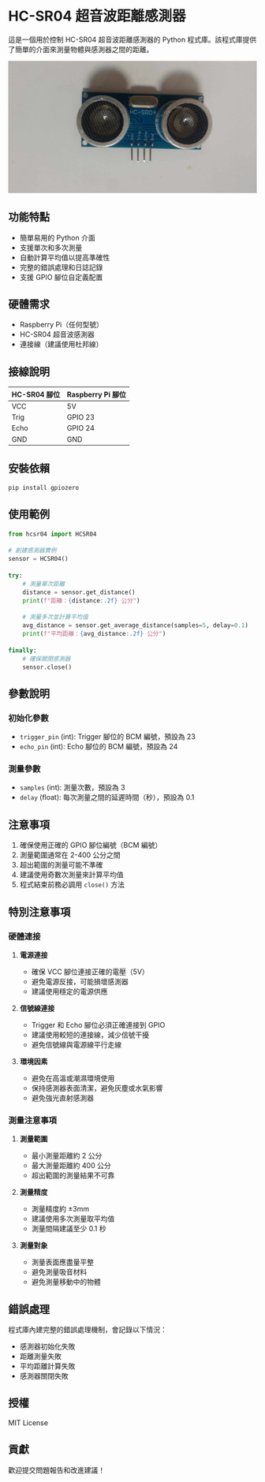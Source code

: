 # HC-SR04 超音波距離感測器

這是一個用於控制 HC-SR04 超音波距離感測器的 Python 程式庫。該程式庫提供了簡單的介面來測量物體與感測器之間的距離。

![HC-SR04 超音波感測器](pic/HC-SR04.jpg)

## 功能特點

- 簡單易用的 Python 介面
- 支援單次和多次測量
- 自動計算平均值以提高準確性
- 完整的錯誤處理和日誌記錄
- 支援 GPIO 腳位自定義配置

## 硬體需求

- Raspberry Pi（任何型號）
- HC-SR04 超音波感測器
- 連接線（建議使用杜邦線）

## 接線說明


| HC-SR04 腳位 | Raspberry Pi 腳位 |
|-------------|------------------|
| VCC         | 5V               |
| Trig        | GPIO 23          |
| Echo        | GPIO 24          |
| GND         | GND              |

## 安裝依賴

```bash
pip install gpiozero
```

## 使用範例

```python
from hcsr04 import HCSR04

# 創建感測器實例
sensor = HCSR04()

try:
    # 測量單次距離
    distance = sensor.get_distance()
    print(f"距離：{distance:.2f} 公分")

    # 測量多次並計算平均值
    avg_distance = sensor.get_average_distance(samples=5, delay=0.1)
    print(f"平均距離：{avg_distance:.2f} 公分")

finally:
    # 確保關閉感測器
    sensor.close()
```

## 參數說明

### 初始化參數
- `trigger_pin` (int): Trigger 腳位的 BCM 編號，預設為 23
- `echo_pin` (int): Echo 腳位的 BCM 編號，預設為 24

### 測量參數
- `samples` (int): 測量次數，預設為 3
- `delay` (float): 每次測量之間的延遲時間（秒），預設為 0.1

## 注意事項

1. 確保使用正確的 GPIO 腳位編號（BCM 編號）
2. 測量範圍通常在 2-400 公分之間
3. 超出範圍的測量可能不準確
4. 建議使用奇數次測量來計算平均值
5. 程式結束前務必調用 `close()` 方法

## 特別注意事項

### 硬體連接
1. **電源連接**
   - 確保 VCC 腳位連接正確的電壓（5V）
   - 避免電源反接，可能損壞感測器
   - 建議使用穩定的電源供應

2. **信號線連接**
   - Trigger 和 Echo 腳位必須正確連接到 GPIO
   - 建議使用較短的連接線，減少信號干擾
   - 避免信號線與電源線平行走線

3. **環境因素**
   - 避免在高溫或潮濕環境使用
   - 保持感測器表面清潔，避免灰塵或水氣影響
   - 避免強光直射感測器

### 測量注意事項
1. **測量範圍**
   - 最小測量距離約 2 公分
   - 最大測量距離約 400 公分
   - 超出範圍的測量結果不可靠

2. **測量精度**
   - 測量精度約 ±3mm
   - 建議使用多次測量取平均值
   - 測量間隔建議至少 0.1 秒

3. **測量對象**
   - 測量表面應盡量平整
   - 避免測量吸音材料
   - 避免測量移動中的物體


## 錯誤處理

程式庫內建完整的錯誤處理機制，會記錄以下情況：
- 感測器初始化失敗
- 距離測量失敗
- 平均距離計算失敗
- 感測器關閉失敗

## 授權

MIT License

## 貢獻

歡迎提交問題報告和改進建議！ 